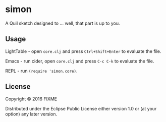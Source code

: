 # simon

A Quil sketch designed to ... well, that part is up to you.

## Usage

LightTable - open `core.clj` and press `Ctrl+Shift+Enter` to evaluate the file.

Emacs - run cider, open `core.clj` and press `C-c C-k` to evaluate the file.

REPL - run `(require 'simon.core)`.

## License

Copyright © 2016 FIXME

Distributed under the Eclipse Public License either version 1.0 or (at
your option) any later version.
